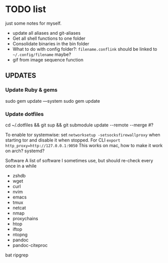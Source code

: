 # TODO list
just some notes for myself.

 - update all aliases and git-aliases
 - Get all shell functions to one folder
 - Consolidate binaries in the bin folder
 - What to do with config folder?: `filename.conflink` should be linked to `~/.config/filename` maybe?
 - gif from image sequence function

## UPDATES

### Update Ruby & gems
sudo gem update —system
sudo gem update
### Update dotfiles
cd ~/.dotfiles && git sup && git submodule update --remote --merge #?


To enable tor systemwise:
 set `networksetup -setsocksfirewallproxy` when starting tor and disable it when stopped. For CLI `export http_proxy=http://127.0.0.1:9050`
 This works on mac, how to make it work on arch? systemd?


Software
A list of software I sometimes use, but should re-check every once in a while
- zshdb
- wget
- curl
- nvim
- emacs
- tmux
- netcat
- nmap
- proxychains
- htop
- iftop
- ntopng
- pandoc
- pandoc-citeproc

bat
ripgrep
